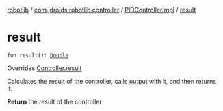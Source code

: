 [robotlib](../../index.md) / [com.jdroids.robotlib.controller](../index.md) / [PIDControllerImpl](index.md) / [result](./result.md)

# result

`fun result(): `[`Double`](https://kotlinlang.org/api/latest/jvm/stdlib/kotlin/-double/index.html)

Overrides [Controller.result](../-controller/result.md)

Calculates the result of the controller, calls [output](output.md) with it, and then
returns it.

**Return**
the result of the controller

